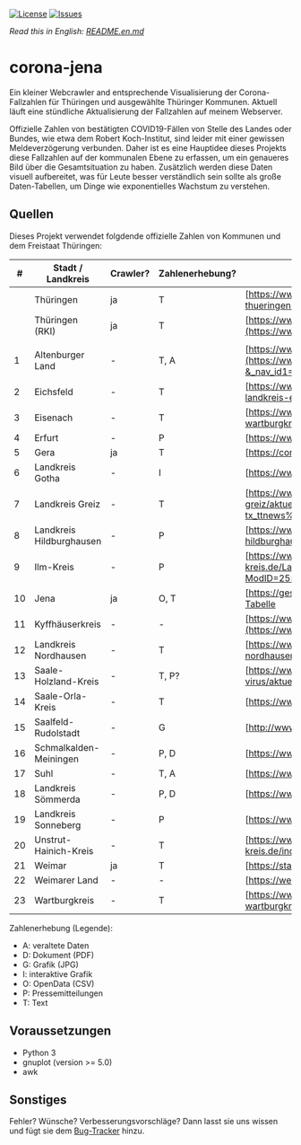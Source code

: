 [![License](https://img.shields.io/github/license/micb25/corona-jena.svg)](LICENSE)
[![Issues](https://img.shields.io/github/issues/micb25/corona-jena.svg)](https://github.com/micb25/corona-jena/issues)

*Read this in English: [README.en.md](README.en.md)*

# corona-jena
Ein kleiner Webcrawler and entsprechende Visualisierung der Corona-Fallzahlen für Thüringen und ausgewählte Thüringer Kommunen. Aktuell läuft eine stündliche Aktualisierung der Fallzahlen auf meinem Webserver.

Offizielle Zahlen von bestätigten COVID19-Fällen von Stelle des Landes oder Bundes, wie etwa dem Robert Koch-Institut, sind leider mit einer gewissen Meldeverzögerung verbunden. Daher ist es eine Hauptidee dieses Projekts diese Fallzahlen auf der kommunalen Ebene zu erfassen, um ein genaueres Bild über die Gesamtsituation zu haben. Zusätzlich werden diese Daten visuell aufbereitet, was für Leute besser verständlich sein sollte als große Daten-Tabellen, um Dinge wie exponentielles Wachstum zu verstehen.

## Quellen

Dieses Projekt verwendet folgdende offizielle Zahlen von Kommunen und dem Freistaat Thüringen:

| #  | Stadt / Landkreis              | Crawler? | Zahlenerhebung? | URL                                                                                                                                                                                                                                                    |
|----|--------------------------------|----------|-----------------|--------------------------------------------------------------------------------------------------------------------------------------------------------------------------------------------------------------------------------------------------------|
|    | Thüringen                      | ja       | T               | [https://www.landesregierung-thueringen.de](https://www.landesregierung-thueringen.de/corona-bulletin)                                                                                                                                                 |
|    | Thüringen (RKI)                | ja       | T               | [https://www.rki.de](https://www.rki.de/DE/Content/InfAZ/N/Neuartiges_Coronavirus/Fallzahlen.html)                                                                                                                                                     |
|    |                                |          |                 |                                                                                                                                                                                                                                                        |
| 1  | Altenburger Land               | -        | T, A            | [https://www.altenburgerland.de](https://www.altenburgerland.de/sixcms/detail.php?&_nav_id1=2508&_lang=de&id=371691)                                                                                                                                   |
| 2  | Eichsfeld                      | -        | T               | [https://www.kreis-eic.de](https://www.kreis-eic.de/aktuelle-fallzahlen-im-landkreis-eichsfeld.html)                                                                                                                                                   |
| 3  | Eisenach                       | -        | T               | [https://www.wartburgkreis.de](https://www.wartburgkreis.de/leben-im-wartburgkreis/gesundheit/aktuelle-informationen-zum-corona-virus)                                                                                                                 |
| 4  | Erfurt                         | -        | P               | [https://www.erfurt.de](https://www.erfurt.de/ef/de/service/aktuelles/am/index.itl)                                                                                                                                                                    |
| 5  | Gera                           | ja       | T               | [https://corona.gera.de](https://corona.gera.de/)                                                                                                                                                                                                      |
| 6  | Landkreis Gotha                | -        | I               | [https://www.landkreis-gotha.de](https://www.landkreis-gotha.de/)                                                                                                                                                                                      |
| 7  | Landkreis Greiz                | -        | T               | [https://www.landkreis-greiz.de](https://www.landkreis-greiz.de/landkreis-greiz/aktuell/nachrichten-details/?tx_ttnews%5Btt_news%5D=224&cHash=74595518f951c32f22d04b7591d643fe)                                                                        |
| 8  | Landkreis Hildburghausen       | -        | P               | [https://www.landkreis-hildburghausen.de](https://www.landkreis-hildburghausen.de/Aktuelles-Corona-Virus)                                                                                                                                              |
| 9  | Ilm-Kreis                      | -        | P               | [https://www.ilm-kreis.de](https://www.ilm-kreis.de/Landkreis/Ver%C3%B6ffentlichungen/Pressearchiv/index.php?ModID=255&NavID=2778.25&text=Coronavirus)                                                                                                 |
| 10 | Jena                           | ja       | O, T            | [https://gesundheit.jena.de](https://gesundheit.jena.de/de/coronavirus), [OpenData Tabelle](https://opendata.jena.de/dataset/2cc7773d-beba-43ad-9808-a420a67ffcb3/resource/d3ba07b6-fb19-451b-b902-5b18d8e8cbad/download/corona_erkrankungen_jena.csv) |
| 11 | Kyffhäuserkreis                | -        | -               | [https://www.kyffhaeuser.de](https://www.kyffhaeuser.de/kyf/index.php/landkreis.html)                                                                                                                                                                  |
| 12 | Landkreis Nordhausen           | -        | T               | [https://www.landratsamt-nordhausen.de](https://www.landratsamt-nordhausen.de/informationen-coronavirus.html)                                                                                                                                          |
| 13 | Saale-Holzland-Kreis           | -        | T, P?           | [https://www.saaleholzlandkreis.de](https://www.saaleholzlandkreis.de/corona-virus/aktuelle-infos/)                                                                                                                                                    |
| 14 | Saale-Orla-Kreis               | -        | T               | [https://www.saale-orla-kreis.de](https://www.saale-orla-kreis.de/sok/)                                                                                                                                                                                |
| 15 | Saalfeld-Rudolstadt            | -        | G               | [http://www.kreis-slf.de](http://www.kreis-slf.de/landratsamt/)                                                                                                                                                                                        |
| 16 | Schmalkalden-Meiningen         | -        | P, D            | [https://www.lra-sm.de](https://www.lra-sm.de/?p=22632)                                                                                                                                                                                                |
| 17 | Suhl                           | -        | T, A            | [https://www.suhltrifft.de](https://www.suhltrifft.de/content/blogsection/41/2246/)                                                                                                                                                                    |
| 18 | Landkreis Sömmerda             | -        | P, D            | [https://www.lra-soemmerda.de](https://www.lra-soemmerda.de/)                                                                                                                                                                                          |
| 19 | Landkreis Sonneberg            | -        | P               | [https://www.kreis-sonneberg.de](https://www.kreis-sonneberg.de/)                                                                                                                                                                                      |
| 20 | Unstrut-Hainich-Kreis          | -        | T               | [https://www.unstrut-hainich-kreis.de](https://www.unstrut-hainich-kreis.de/index.php/informationen-zum-neuartigen-coronavirus)                                                                                                                        |
| 21 | Weimar                         | ja       | T               | [https://stadt.weimar.de](https://stadt.weimar.de/aktuell/coronavirus)                                                                                                                                                                                 |
| 22 | Weimarer Land                  | -        | -               | [https://weimarerland.de](https://weimarerland.de/index_lra.html)                                                                                                                                                                                      |
| 23 | Wartburgkreis                  | -        | T               | [https://www.wartburgkreis.de](https://www.wartburgkreis.de/leben-im-wartburgkreis/gesundheit/aktuelle-informationen-zum-corona-virus)                                                                                                                 |

Zahlenerhebung (Legende):
 - A: veraltete Daten
 - D: Dokument (PDF)
 - G: Grafik (JPG)
 - I: interaktive Grafik
 - O: OpenData (CSV)
 - P: Pressemitteilungen
 - T: Text

## Voraussetzungen 
- Python 3
- gnuplot (version >= 5.0)
- awk

## Sonstiges
Fehler? Wünsche? Verbesserungsvorschläge? Dann lasst sie uns wissen und fügt sie dem [Bug-Tracker](https://github.com/micb25/corona-jena/issues) hinzu.
